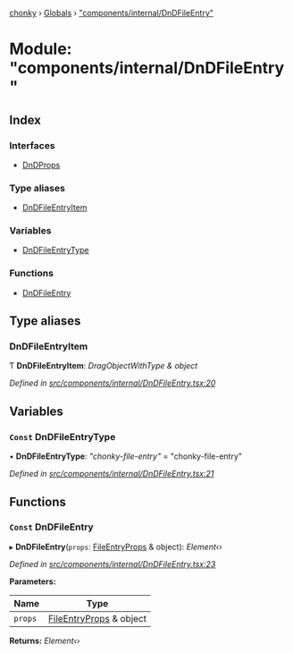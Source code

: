 [chonky](../README.md) › [Globals](../globals.md) › ["components/internal/DnDFileEntry"](_components_internal_dndfileentry_.md)

# Module: "components/internal/DnDFileEntry"

## Index

### Interfaces

* [DnDProps](../interfaces/_components_internal_dndfileentry_.dndprops.md)

### Type aliases

* [DnDFileEntryItem](_components_internal_dndfileentry_.md#dndfileentryitem)

### Variables

* [DnDFileEntryType](_components_internal_dndfileentry_.md#const-dndfileentrytype)

### Functions

* [DnDFileEntry](_components_internal_dndfileentry_.md#const-dndfileentry)

## Type aliases

###  DnDFileEntryItem

Ƭ **DnDFileEntryItem**: *DragObjectWithType & object*

*Defined in [src/components/internal/DnDFileEntry.tsx:20](https://github.com/TimboKZ/Chonky/blob/ce1f2d4/src/components/internal/DnDFileEntry.tsx#L20)*

## Variables

### `Const` DnDFileEntryType

• **DnDFileEntryType**: *"chonky-file-entry"* = "chonky-file-entry"

*Defined in [src/components/internal/DnDFileEntry.tsx:21](https://github.com/TimboKZ/Chonky/blob/ce1f2d4/src/components/internal/DnDFileEntry.tsx#L21)*

## Functions

### `Const` DnDFileEntry

▸ **DnDFileEntry**(`props`: [FileEntryProps](../interfaces/_components_internal_basefileentry_.fileentryprops.md) & object): *Element‹›*

*Defined in [src/components/internal/DnDFileEntry.tsx:23](https://github.com/TimboKZ/Chonky/blob/ce1f2d4/src/components/internal/DnDFileEntry.tsx#L23)*

**Parameters:**

Name | Type |
------ | ------ |
`props` | [FileEntryProps](../interfaces/_components_internal_basefileentry_.fileentryprops.md) & object |

**Returns:** *Element‹›*

